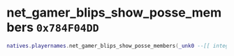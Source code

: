 # net_gamer_blips_show_posse_members `0x784F04DD`

```lua
natives.playernames.net_gamer_blips_show_posse_members(_unk0 --[[ integer ]])
```
